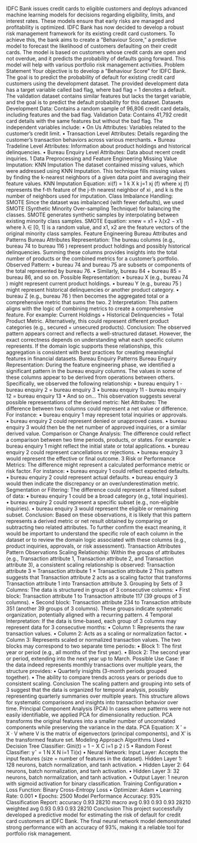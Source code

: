 IDFC Bank issues credit cards to eligible customers and deploys advanced machine learning models for decisions regarding eligibility, limits, and interest rates. These models
ensure that early risks are managed and profitability is optimized. IDFC Bank has now
decided to develop a robust risk management framework for its existing credit card customers.
To achieve this, the bank aims to create a ”Behaviour Score,” a predictive model to
forecast the likelihood of customers defaulting on their credit cards. The model is based
on customers whose credit cards are open and not overdue, and it predicts the probability
of defaults going forward. This model will help with various portfolio risk management
activities.
Problem Statement
Your objective is to develop a ”Behaviour Score” for IDFC Bank. The goal is to predict the probability of default for existing credit card customers using the development
dataset. The provided development data has a target variable called bad flag, where
bad flag = 1 denotes a default. The validation dataset contains similar features but lacks
the target variable, and the goal is to predict the default probability for this dataset.
Datasets
Development Data: Contains a random sample of 96,806 credit card details, including
features and the bad flag.
Validation Data: Contains 41,792 credit card details with the same features but
without the bad flag.
The independent variables include:
• On Us Attributes: Variables related to the customer’s credit limit.
• Transaction Level Attributes: Details regarding the customer’s transaction behaviors across various merchants.
• Bureau Tradeline Level Attributes: Information about product holdings and
historical delinquencies.
• Bureau Enquiry Level Attributes: Data about recent credit inquiries.
1
Data Preprocessing and Feature Engineering
Missing Value Imputation: KNN Imputation
The dataset contained missing values, which were addressed using KNN Imputation. This
technique fills missing values by finding the k-nearest neighbors of a given data point and
averaging their feature values.
KNN Imputation Equation:
xi(f) = 1
k
X
k
j=1
xj (f)
where xj (f) represents the f-th feature of the j-th nearest neighbor of xi
, and k is the
number of neighbors used for imputation.
Class Imbalance Handling: SMOTE
Since the dataset was imbalanced (with fewer defaults), we used SMOTE (Synthetic Minority Over-sampling Technique) for balancing the classes. SMOTE generates synthetic
samples by interpolating between existing minority class samples.
SMOTE Equation:
xnew = x1 + λ(x2 − x1)
where λ ∈ [0, 1] is a random value, and x1, x2 are the feature vectors of the original
minority class samples.
Feature Engineering
Bureau Attributes and Patterns
Bureau Attributes Representation: The bureau columns (e.g., bureau 74 to bureau 116 ) represent product holdings and possibly historical delinquencies. Summing
these columns provides insights into the total number of products or the combined metrics for a customer’s portfolio.
Observed Pattern:
• bureau 74 and bureau 75 are subsets or components of the total represented by
bureau 76.
• Similarly, bureau 84 + bureau 85 = bureau 86, and so on.
Possible Representation:
• bureau X (e.g., bureau 74 ) might represent current product holdings.
• bureau Y (e.g., bureau 75 ) might represent historical delinquencies or another product category.
• bureau Z (e.g., bureau 76 ) then becomes the aggregated total or a comprehensive
metric that sums the two.
2
Interpretation: This pattern aligns with the logic of combining metrics to create a
comprehensive feature. For example:
Current Holdings + Historical Delinquencies = Total Product Metric.
Alternatively, this could represent different product categories (e.g., secured + unsecured
products).
Conclusion: The observed pattern appears correct and reflects a well-structured
dataset. However, the exact correctness depends on understanding what each specific
column represents. If the domain logic supports these relationships, this aggregation is
consistent with best practices for creating meaningful features in financial datasets.
Bureau Enquiry Patterns
Bureau Enquiry Representation:
During the feature engineering phase, we identified a significant pattern in the bureau enquiry
columns. The values in some of these columns appear to be derived from operations between others. Specifically, we observed the following relationship:
• bureau enquiry 1 - bureau enquiry 2 = bureau enquiry 3
• bureau enquiry 11 - bureau enquiry 12 = bureau enquiry 13
• And so on...
This observation suggests several possible representations of the derived metric:
Net Attributes:
The difference between two columns could represent a net value or difference. For instance:
• bureau enquiry 1 may represent total inquiries or approvals.
• bureau enquiry 2 could represent denied or unapproved cases.
• bureau enquiry 3 would then be the net number of approved inquiries, or a similar
derived value.
Comparison or Change Analysis:
The difference could reflect a comparison between two time periods, products, or states.
For example:
• bureau enquiry 1 might reflect the initial state or total applications.
• bureau enquiry 2 could represent cancellations or rejections.
• bureau enquiry 3 would represent the effective or final outcome.
3
Risk or Performance Metrics:
The difference might represent a calculated performance metric or risk factor. For instance:
• bureau enquiry 1 could reflect expected defaults.
• bureau enquiry 2 could represent actual defaults.
• bureau enquiry 3 would then indicate the discrepancy or an over/underestimation
metric.
Segmentation or Filtering:
The difference could represent a filtered subset of data:
• bureau enquiry 1 could be a broad category (e.g., total inquiries).
• bureau enquiry 2 could represent a specific subset (e.g., non-eligible inquiries).
• bureau enquiry 3 would represent the eligible or remaining subset.
Conclusion:
Based on these observations, it is likely that this pattern represents a derived metric
or net result obtained by comparing or subtracting two related attributes. To further
confirm the exact meaning, it would be important to understand the specific role of each
column in the dataset or to review the domain logic associated with these columns (e.g.,
product inquiries, approvals, or risk assessment).
Transaction Attributes Pattern
Observations
Scaling Relationship:
Within the groups of attributes (e.g., Transaction attribute 1, Transaction attribute 2,
and Transaction attribute 3), a consistent scaling relationship is observed:
Transaction attribute 3 ≈ Transaction attribute 1 × Transaction attribute 2
This pattern suggests that Transaction attribute 2 acts as a scaling factor that transforms Transaction attribute 1 into Transaction attribute 3.
Grouping by Sets of 3 Columns:
The data is structured in groups of 3 consecutive columns:
• First block: Transaction attribute 1 to Transaction attribute 117 (39 groups
of 3 columns).
• Second block: Transaction attribute 234 to Transaction attribute 351 (another 39 groups of 3 columns).
These groups indicate systematic organization, potentially aligned with a recurring pattern.
4
Temporal Interpretation:
If the data is time-based, each group of 3 columns may represent data for 3 consecutive
months:
• Column 1: Represents the raw transaction values.
• Column 2: Acts as a scaling or normalization factor.
• Column 3: Represents scaled or normalized transaction values.
The two blocks may correspond to two separate time periods:
• Block 1: The first year or period (e.g., all months of the first year).
• Block 2: The second year or period, extending into the next year up to March.
Possible Use Case:
If the data indeed represents monthly transactions over multiple years, the structure
provides:
• Quarterly insights (3-month periods grouped together).
• The ability to compare trends across years or periods due to consistent scaling.
Conclusion
The scaling pattern and grouping into sets of 3 suggest that the data is organized for
temporal analysis, possibly representing quarterly summaries over multiple years. This
structure allows for systematic comparisons and insights into transaction behavior over
time.
Principal Component Analysis (PCA)
In cases where patterns were not easily identifiable, we applied PCA for dimensionality
reduction. PCA transforms the original features into a smaller number of uncorrelated
components while preserving the variance in the data.
PCA Equation:
X
′ = X · V
where V is the matrix of eigenvectors (principal components), and X′
is the transformed
feature set.
Modeling Approach
Algorithms Used
• Decision Tree Classifier:
Gini(t) = 1 −
X
C
i=1
p
2
i
5
• Random Forest Classifier:
yˆ =
1
N
X
N
i=1
Ti(x)
• Neural Network: Input Layer: Accepts the input features (size = number of
features in the dataset). Hidden Layer 1: 128 neurons, batch normalization, and
tanh activation.
• Hidden Layer 2: 64 neurons, batch normalization, and tanh activation.
• Hidden Layer 3: 32 neurons, batch normalization, and tanh activation.
• Output Layer: 1 neuron with sigmoid activation for binary classification.
Training Configuration
• Loss Function: Binary Cross-Entropy Loss
• Optimizer: Adam
• Learning Rate: 0.001
• Epochs: 2500
Model Performance
Accuracy: 93%
Classification Report:
accuracy 0.93 28210
macro avg 0.93 0.93 0.93 28210
weighted avg 0.93 0.93 0.93 28210
Conclusion
This project successfully developed a predictive model for estimating the risk of default
for credit card customers at IDFC Bank. The final neural network model demonstrated
strong performance with an accuracy of 93%, making it a reliable tool for portfolio risk
management.
